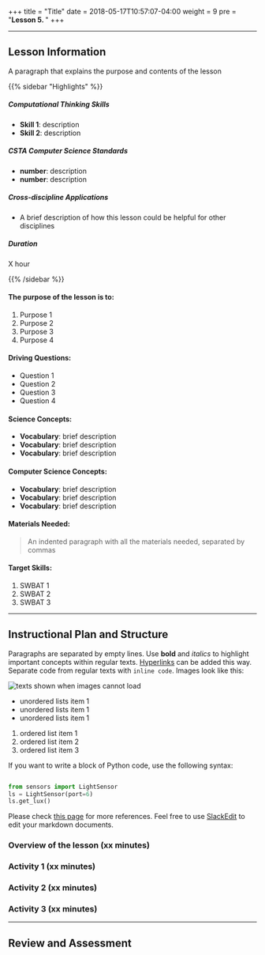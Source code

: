 +++
title = "Title"
date =  2018-05-17T10:57:07-04:00
weight = 9
pre = "<b>Lesson 5. </b>"
+++

---

## Lesson Information

A paragraph that explains the purpose and contents of the lesson

{{% sidebar "Highlights" %}}

##### Computational Thinking Skills

* **Skill 1**: description
* **Skill 2**: description

##### CSTA Computer Science Standards

* **number**: description
* **number**: description

##### Cross-discipline Applications

* A brief description of how this lesson could be helpful for other
disciplines

##### Duration

X hour

{{% /sidebar %}}

#### The purpose of the lesson is to:

1. Purpose 1
2. Purpose 2
3. Purpose 3
4. Purpose 4

#### Driving Questions:

* Question 1
* Question 2
* Question 3
* Question 4

#### Science Concepts:

* **Vocabulary**: brief description
* **Vocabulary**: brief description
* **Vocabulary**: brief description

#### Computer Science Concepts:

* **Vocabulary**: brief description
* **Vocabulary**: brief description
* **Vocabulary**: brief description

#### Materials Needed:

> An indented paragraph with all the materials needed, separated by commas

#### Target Skills:

1. SWBAT 1
2. SWBAT 2
3. SWBAT 3

---

## Instructional Plan and Structure

Paragraphs are separated by empty lines. Use **bold** and *italics* to highlight important concepts within regular texts. [Hyperlinks](http://google.com) can be added this way. Separate code from regular texts with `inline code`. Images look like this:

![texts shown when images cannot load](https://goo.gl/images/RK3cK5)

* unordered lists item 1
* unordered lists item 1
* unordered lists item 1

1. ordered list item 1
2. ordered list item 2
3. ordered list item 3

If you want to write a block of Python code, use the following syntax:

``` python

from sensors import LightSensor
ls = LightSensor(port=6)
ls.get_lux()

```

Please check [this page](https://help.ghost.org/article/4-markdown-guide) for more references. Feel free to use [SlackEdit](https://slackedit.io) to edit your markdown documents.

### Overview of the lesson (xx minutes)

### Activity 1 (xx minutes)

### Activity 2 (xx minutes)

### Activity 3 (xx minutes)

---

## Review and Assessment

